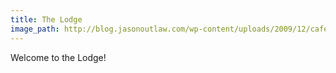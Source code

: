 ```yaml
---
title: The Lodge
image_path: http://blog.jasonoutlaw.com/wp-content/uploads/2009/12/cafedoma.jpg
---
```


Welcome to the Lodge!